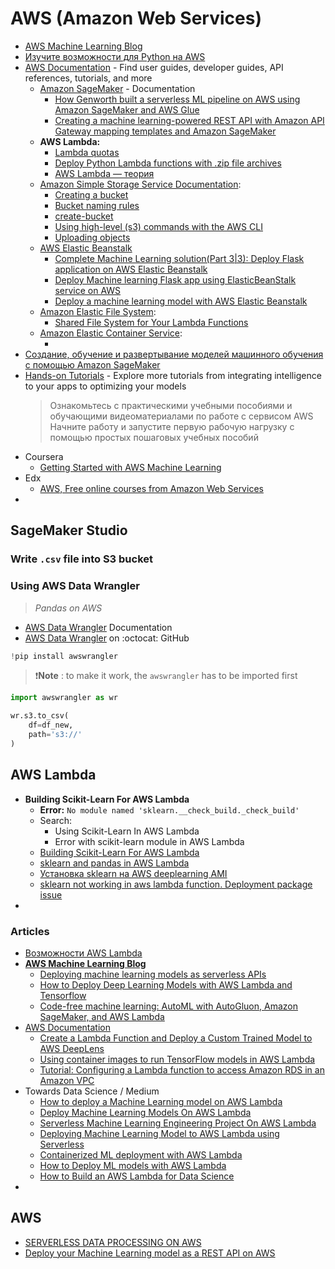 # AWS (Amazon Web Services)

- [AWS Machine Learning Blog](https://aws.amazon.com/ru/blogs/machine-learning/)
- [Изучите возможности для Python на AWS](https://aws.amazon.com/ru/developer/language/python/)
- [AWS Documentation](https://docs.aws.amazon.com/index.html) - Find user guides, developer guides, API references, tutorials, and more
  - [Amazon SageMaker](https://docs.aws.amazon.com/sagemaker/index.html) - Documentation
    - [How Genworth built a serverless ML pipeline on AWS using Amazon SageMaker and AWS Glue](https://aws.amazon.com/ru/blogs/machine-learning/how-genworth-built-a-serverless-ml-pipeline-on-aws-using-amazon-sagemaker-and-aws-glue/)
    - [Creating a machine learning-powered REST API with Amazon API Gateway mapping templates and Amazon SageMaker](https://aws.amazon.com/ru/blogs/machine-learning/creating-a-machine-learning-powered-rest-api-with-amazon-api-gateway-mapping-templates-and-amazon-sagemaker/)
  - **AWS Lambda:**
    - [Lambda quotas](https://docs.aws.amazon.com/lambda/latest/dg/gettingstarted-limits.html)
    - [Deploy Python Lambda functions with .zip file archives](https://docs.aws.amazon.com/lambda/latest/dg/python-package.html)
    - [AWS Lambda — теория](https://habr.com/ru/post/457100/)
  - [Amazon Simple Storage Service Documentation](https://docs.aws.amazon.com/s3/index.html):
    - [Creating a bucket](https://docs.aws.amazon.com/AmazonS3/latest/userguide/create-bucket-overview.html)
    - [Bucket naming rules](https://docs.aws.amazon.com/AmazonS3/latest/userguide/bucketnamingrules.html)
    - [create-bucket](https://docs.aws.amazon.com/cli/latest/reference/s3api/create-bucket.html)
    - [Using high-level (s3) commands with the AWS CLI](https://docs.aws.amazon.com/cli/latest/userguide/cli-services-s3-commands.html)
    - [Uploading objects](https://docs.aws.amazon.com/AmazonS3/latest/userguide/upload-objects.html)
  - [AWS Elastic Beanstalk](https://aws.amazon.com/ru/elasticbeanstalk/)
    - [Complete Machine Learning solution(Part 3|3): Deploy Flask application on AWS Elastic Beanstalk](https://towardsdatascience.com/complete-machine-learning-solution-part-3-3-deploy-flask-application-on-aws-elastic-beanstalk-a86f127cef0a)
    - [Deploy Machine learning Flask app using ElasticBeanStalk service on AWS](https://medium.com/@skumarr53/deploy-machine-learning-app-using-elasticbeanstalk-service-on-aws-849c89745111)
    - [Deploy a machine learning model with AWS Elastic Beanstalk](https://medium.com/swlh/deploy-a-machine-learning-model-with-aws-elasticbeanstalk-dfcc47b6043e)
  - [Amazon Elastic File System](https://aws.amazon.com/ru/efs/):
    - [Shared File System for Your Lambda Functions](https://aws.amazon.com/ru/blogs/aws/new-a-shared-file-system-for-your-lambda-functions/)
  - [Amazon Elastic Container Service](https://aws.amazon.com/ru/ecs/?nc1=h_ls&whats-new-cards.sort-by=item.additionalFields.postDateTime&whats-new-cards.sort-order=desc&ecs-blogs.sort-by=item.additionalFields.createdDate&ecs-blogs.sort-order=desc):
    - []()
- [Создание, обучение и развертывание моделей машинного обучения с помощью Amazon SageMaker](https://aws.amazon.com/ru/getting-started/hands-on/build-train-deploy-machine-learning-model-sagemaker/?trk=el_a134p000003yWILAA2&trkCampaign=DS_SageMaker_Tutorial&sc_channel=el&sc_campaign=Data_Scientist_Hands-on_Tutorial&sc_outcome=Product_Marketing&sc_geo=mult)
- [Hands-on Tutorials](https://aws.amazon.com/ru/getting-started/hands-on/?awsf.getting-started-category=category%23machine-learning&awsf.getting-started-content-type=content-type%23hands-on&trk=el_a134p000003yWJxAAM&trkCampaign=HandsOn_Tutorials_DS&sc_channel=el&sc_campaign=Hands-On_Tutorials&sc_outcome=Product_Marketing&sc_geo=mult) - Explore more tutorials from integrating intelligence to your apps to optimizing your models
  > Ознакомьтесь с практическими учебными пособиями и обучающими видеоматериалами по работе с сервисом AWS Начните работу и запустите первую рабочую нагрузку с помощью простых пошаговых учебных пособий 
- Coursera
  - [Getting Started with AWS Machine Learning](https://www.coursera.org/learn/aws-machine-learning)
- Edx
  - [AWS, Free online courses from Amazon Web Services](https://www.edx.org/school/aws)
- []()

## SageMaker Studio

### Write `.csv` file into S3 bucket

### Using AWS Data Wrangler

> _Pandas on AWS_

- [AWS Data Wrangler](https://aws-data-wrangler.readthedocs.io/en/stable/index.html) Documentation
- [AWS Data Wrangler](https://github.com/awslabs/aws-data-wrangler) on :octocat: GitHub

```python
!pip install awswrangler
```

> ❗**Note** : to make it work, the `awswrangler` has to be imported first

```python
import awswrangler as wr

wr.s3.to_csv(
    df=df_new,
    path='s3://'
)
```

## AWS Lambda

- **Building Scikit-Learn For AWS Lambda**
  - **Error:** `No module named 'sklearn.__check_build._check_build'`
  - Search: 
    - Using Scikit-Learn In AWS Lambda
    - Error with scikit-learn module in AWS Lambda
  - [Building Scikit-Learn For AWS Lambda](https://serverlesscode.com/post/scikitlearn-with-amazon-linux-container/)
  - [sklearn and pandas in AWS Lambda](https://datascience.stackexchange.com/questions/47955/sklearn-and-pandas-in-aws-lambda)
  - [Установка sklearn на AWS deeplearning AMI](https://coderoad.ru/49868348/Установка-sklearn-на-AWS-deeplearning-AMI)
  - [sklearn not working in aws lambda function. Deployment package issue](https://stackoverflow.com/questions/43872989/sklearn-not-working-in-aws-lambda-function-deployment-package-issue)
- 

### Articles

- [Возможности AWS Lambda](https://aws.amazon.com/ru/lambda/features/)
- [**AWS Machine Learning Blog**](https://aws.amazon.com/ru/blogs/machine-learning/)
  - [Deploying machine learning models as serverless APIs](https://aws.amazon.com/ru/blogs/machine-learning/deploying-machine-learning-models-as-serverless-apis/)
  - [How to Deploy Deep Learning Models with AWS Lambda and Tensorflow](https://aws.amazon.com/ru/blogs/machine-learning/how-to-deploy-deep-learning-models-with-aws-lambda-and-tensorflow/)
  - [Code-free machine learning: AutoML with AutoGluon, Amazon SageMaker, and AWS Lambda](https://aws.amazon.com/ru/blogs/machine-learning/code-free-machine-learning-automl-with-autogluon-amazon-sagemaker-and-aws-lambda/)
- [AWS Documentation](https://docs.aws.amazon.com/index.html)
  - [Create a Lambda Function and Deploy a Custom Trained Model to AWS DeepLens](https://docs.aws.amazon.com/deeplens/latest/dg/deeplens-getting-started-create-lambda.html)
  - [Using container images to run TensorFlow models in AWS Lambda](https://aws.amazon.com/ru/blogs/machine-learning/using-container-images-to-run-tensorflow-models-in-aws-lambda/)
  - [Tutorial: Configuring a Lambda function to access Amazon RDS in an Amazon VPC](https://docs.aws.amazon.com/lambda/latest/dg/services-rds-tutorial.html)
- Towards Data Science / Medium
  - [How to deploy a Machine Learning model on AWS Lambda](https://towardsdatascience.com/how-to-deploy-a-machine-learning-model-on-aws-lambda-24c36dcaed20)
  - [Deploy Machine Learning Models On AWS Lambda](https://medium.com/analytics-vidhya/deploy-machine-learning-models-on-aws-lambda-5969b11616bf)
  - [Serverless Machine Learning Engineering Project On AWS Lambda](https://medium.com/swlh/how-to-deploy-your-scikit-learn-model-to-aws-44aabb0efcb4)
  - [Deploying Machine Learning Model to AWS Lambda using Serverless](https://blog.francium.tech/deploying-machine-learning-model-to-aws-lambda-with-serverless-a121a8253901)
  - [Containerized ML deployment with AWS Lambda](https://sejalv.medium.com/containerized-ml-deployment-with-aws-lambda-680540fb92f4)
  - [How to Deploy ML models with AWS Lambda](https://blog.verta.ai/blog/how-to-deploy-ml-models-with-aws-lambda)
  - [How to Build an AWS Lambda for Data Science](https://towardsdatascience.com/how-to-build-an-aws-lambda-for-data-science-cec62deaf0e9)
- 

## AWS

- [SERVERLESS DATA PROCESSING ON AWS](https://data-processing.serverlessworkshops.io)
- [Deploy your Machine Learning model as a REST API on AWS](https://levelup.gitconnected.com/deploy-your-machine-learning-model-as-a-rest-api-on-aws-english-dcb1a0db3110)
